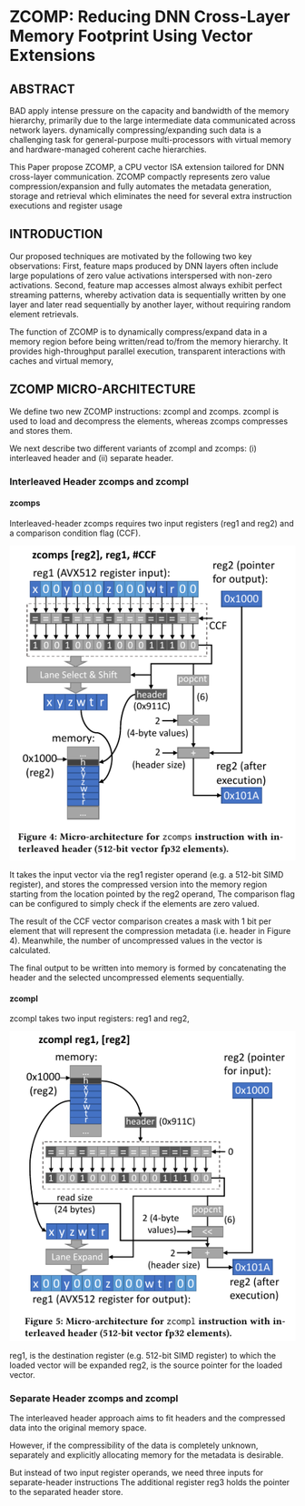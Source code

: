# ZCOMP: Reducing DNN Cross-Layer Memory Footprint Using Vector Extensions


## ABSTRACT

BAD
apply intense pressure on the capacity and bandwidth of the memory hierarchy, primarily due to the large intermediate data communicated across network layers.
dynamically compressing/expanding such data is a challenging task for general-purpose multi-processors with virtual memory and hardware-managed coherent cache hierarchies.


This Paper
propose ZCOMP, a CPU vector ISA extension tailored for DNN cross-layer communication.
ZCOMP compactly represents zero value compression/expansion and fully automates the metadata generation, storage and retrieval which eliminates the need for several extra instruction executions and register usage




## INTRODUCTION

Our proposed techniques are motivated by the following two key observations:
First, feature maps produced by DNN layers often include large populations of zero value activations interspersed with non-zero activations.
Second, feature map accesses almost always exhibit perfect streaming patterns, whereby activation data is sequentially written by one layer and later read sequentially by another layer, without requiring random element retrievals.

The function of ZCOMP is to dynamically compress/expand data in a memory region before being written/read to/from the memory hierarchy.
It provides high-throughput parallel execution, transparent interactions with caches and virtual memory,



##  ZCOMP MICRO-ARCHITECTURE

We define two new ZCOMP instructions:
zcompl and zcomps. 
zcompl is used to load and decompress the elements, whereas zcomps compresses and stores them.

We next describe two different variants of zcompl and zcomps: (i) interleaved header and (ii) separate header.


###  Interleaved Header zcomps and zcompl

#### zcomps

Interleaved-header zcomps requires two input registers (reg1 and reg2) and a comparison condition flag (CCF). 

![](./pic/ZCOMP-1.png)


It takes the input vector via the reg1 register operand (e.g. a 512-bit SIMD register),
and stores the compressed version into the memory region starting from the location pointed by the reg2 operand,
The comparison flag can be configured to simply check if the elements are zero valued.

The result of the CCF vector comparison creates a mask with 1 bit per element that will represent the compression metadata (i.e. header in Figure 4).
Meanwhile, the number of uncompressed values in the vector is calculated.

The final output to be written into memory is formed by concatenating the header and the selected uncompressed elements sequentially. 

#### zcompl

zcompl takes two input registers: reg1 and reg2,

![](./pic/ZCOMP-2.png)

reg1, is the destination register (e.g. 512-bit SIMD register) to which the loaded vector will be expanded
reg2, is the source pointer for the loaded vector.


###  Separate Header zcomps and zcompl
The interleaved header approach aims to fit headers and the compressed data into the original memory space.

However, if the compressibility of the data is completely unknown, separately and explicitly allocating memory for the metadata is desirable.

But instead of two input register operands, we need three inputs for separate-header instructions
The additional register reg3 holds the pointer to the separated header store. 






















